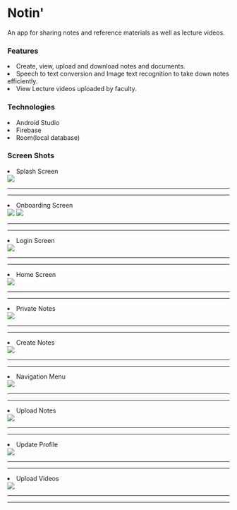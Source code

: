 # Notin'
<p>An app for sharing notes and reference materials as well as lecture videos.</p>

### Features
<li>Create, view, upload and download notes and documents.</li>
<li>Speech to text conversion and Image text recognition to take down notes efficiently.</li>
<li>View Lecture videos uploaded by faculty.</li>

### Technologies
<li>Android Studio</li>
<li>Firebase</li>
<li>Room(local database)</li>

### Screen Shots
<li>Splash Screen</li>
<img src="images/SplashScreen.jpeg">

------------------------------------------------------------------------------------------------------------------
------------------------------------------------------------------------------------------------------------------

<li>Onboarding Screen</li>
<img src="images/Onboarding-Student.jpeg">
<img src="images/Onboarding-Teacher.jpeg">

------------------------------------------------------------------------------------------------------------------
------------------------------------------------------------------------------------------------------------------

<li>Login Screen</li>
<img src="images/LoginScreen.jpeg">

------------------------------------------------------------------------------------------------------------------
------------------------------------------------------------------------------------------------------------------

<li>Home Screen</li>
<img src="images/HomeScreen.jpeg">

------------------------------------------------------------------------------------------------------------------
------------------------------------------------------------------------------------------------------------------

<li>Private Notes</li>
<img src="images/PrivateNotes.jpeg">

------------------------------------------------------------------------------------------------------------------
------------------------------------------------------------------------------------------------------------------

<li>Create Notes</li>
<img src="images/CreateNotes.jpeg">

------------------------------------------------------------------------------------------------------------------
------------------------------------------------------------------------------------------------------------------

<li>Navigation Menu</li>
<img src="images/NavigationMenu.jpeg">

------------------------------------------------------------------------------------------------------------------
------------------------------------------------------------------------------------------------------------------

<li>Upload Notes</li>
<img src="images/UploadNotes.jpeg">

------------------------------------------------------------------------------------------------------------------
------------------------------------------------------------------------------------------------------------------

<li>Update Profile</li>
<img src="images/UpdateProfile.jpeg">

------------------------------------------------------------------------------------------------------------------
------------------------------------------------------------------------------------------------------------------

<li>Upload Videos</li>
<img src="images/UploadVideos.jpeg">

------------------------------------------------------------------------------------------------------------------
------------------------------------------------------------------------------------------------------------------
